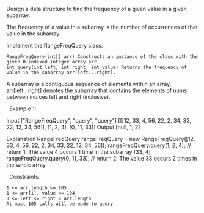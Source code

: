 Design a data structure to find the frequency of a given value in a given subarray.

The frequency of a value in a subarray is the number of occurrences of that value in the subarray.

Implement the RangeFreqQuery class:


	RangeFreqQuery(int[] arr) Constructs an instance of the class with the given 0-indexed integer array arr.
	int query(int left, int right, int value) Returns the frequency of value in the subarray arr[left...right].


A subarray is a contiguous sequence of elements within an array. arr[left...right] denotes the subarray that contains the elements of nums between indices left and right (inclusive).

 
Example 1:

Input
["RangeFreqQuery", "query", "query"]
[[[12, 33, 4, 56, 22, 2, 34, 33, 22, 12, 34, 56]], [1, 2, 4], [0, 11, 33]]
Output
[null, 1, 2]

Explanation
RangeFreqQuery rangeFreqQuery = new RangeFreqQuery([12, 33, 4, 56, 22, 2, 34, 33, 22, 12, 34, 56]);
rangeFreqQuery.query(1, 2, 4); // return 1. The value 4 occurs 1 time in the subarray [33, 4]
rangeFreqQuery.query(0, 11, 33); // return 2. The value 33 occurs 2 times in the whole array.


 
Constraints:


	1 <= arr.length <= 105
	1 <= arr[i], value <= 104
	0 <= left <= right < arr.length
	At most 105 calls will be made to query

